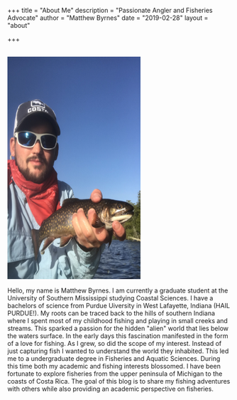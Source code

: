 +++
title = "About Me"
description = "Passionate Angler and Fisheries Advocate"
author = "Matthew Byrnes"
date = "2019-02-28"
layout = "about"

+++

<br>
<img src="images/brook.jpg" alt=""class="center img" width="300px" height="500px"/>
<br>

Hello, my name is Matthew Byrnes. I am currently a graduate student at the University of Southern Mississippi studying Coastal Sciences. I have a bachelors of science from Purdue Uiversity in West Lafayette, Indiana (HAIL PURDUE!). My roots can be traced back to the hills of southern Indiana where I spent most of my childhood fishing and playing in small creeks and streams. This sparked a passion for the hidden  "alien" world that lies below the waters surface. In the early days this fascination manifested in the form of a love for fishing. As I grew, so did the scope of my interest. Instead of just capturing fish I wanted to understand the world they inhabited. This led me to a undergraduate degree in Fisheries and Aquatic Sciences. During this time both my academic and fishing interests blossomed. I have been fortunate to explore fisheries from the upper peninsula of Michigan to the coasts of Costa Rica. The goal of this blog is to share my fishing adventures with others while also providing an academic perspective on fisheries.